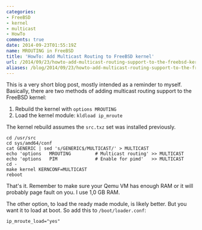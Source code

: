 ```yaml
---
categories:
- FreeBSD
- kernel
- multicast
- HowTo
comments: true
date: 2014-09-23T01:55:19Z
name: MROUTING in FreeBSD
title: 'HowTo: Add Multicast Routing to FreeBSD kernel'
url: /2014/09/23/howto-add-multicast-routing-support-to-the-freebsd-kernel/
aliases: /blog/2014/09/23/howto-add-multicast-routing-support-to-the-freebsd-kernel/
---
```


This is a very short blog post, mostly intended as a reminder to myself.
Basically, there are two methods of adding multicast routing support to
the FreeBSD kernel:

1. Rebuild the kernel with `options MROUTING`
2. Load the kernel module: `kldload ip_mroute`

The kernel rebuild assumes the `src.txz` set was installed previously.

    cd /usr/src
    cd sys/amd64/conf
    cat GENERIC | sed 's/GENERIC$/MULTICAST/' > MULTICAST
    echo 'options   MROUTING         # Multicast routing' >> MULTICAST
    echo 'options   PIM              # Enable for pimd'   >> MULTICAST
    cd -
    make kernel KERNCONF=MULTICAST
    reboot

That's it.  Remember to make sure your Qemu VM has enough RAM or it
will probably page fault on you.  I use 1,0 GB RAM.

The other option, to load the ready made module, is likely better.  But
you want it to load at boot.  So add this to `/boot/loader.conf`:

    ip_mroute_load="yes"

